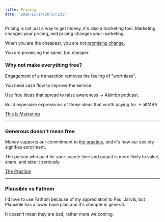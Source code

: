 ```yaml
---
title: Pricing
date: '2020-11-17T20:03:23Z'
---
```


Pricing is not just a way to get money, it's also a marketing tool. Marketing changes your pricing, and pricing changes your marketing.

When you are the cheapest, you are not [promising change](./tension-and-forward-motion.md).

You are promising the same, but cheaper.

### Why not make everything free?

Engagement of a transaction removes the feeling of "worthless".

You need cash flow to improve the service.

Use free ideas that spread to raise awareness -> Akimbo podcast.

Build expensive expressions of those ideas that worth paying for -> altMBA.

[This is Marketing](../books/this-is-marketing)

---

### Generous doesn't mean free

Money supports our commitment to [the practice](../books/process), and it's how our society signifies enrollment.

The person who paid for your scarce time and output is more likely to value, share, and take it seriously.

[The Practice](../books/the-practice)

---

### Plausible vs Fathom

I'd love to use Fathom because of my appreciation to Paul Jarvis, but Plausible has a lower base plan and it's cheaper in general.

It doesn't mean they are bad, rather more welcoming.
